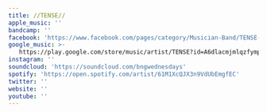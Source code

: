 ```yaml
---
title: //TENSE//
apple_music: ''
bandcamp: ''
facebook: 'https://www.facebook.com/pages/category/Musician-Band/TENSE-103169403053195'
google_music: >-
   https://play.google.com/store/music/artist/TENSE?id=A6dlacmjmlqzfymp6z3j3skdhga
instagram: ''
soundcloud: 'https://soundcloud.com/bngwednesdays'
spotify: 'https://open.spotify.com/artist/61M1XcQJX3n9VdUbEmgfEC'
twitter: ''
website: ''
youtube: ''
---
```

